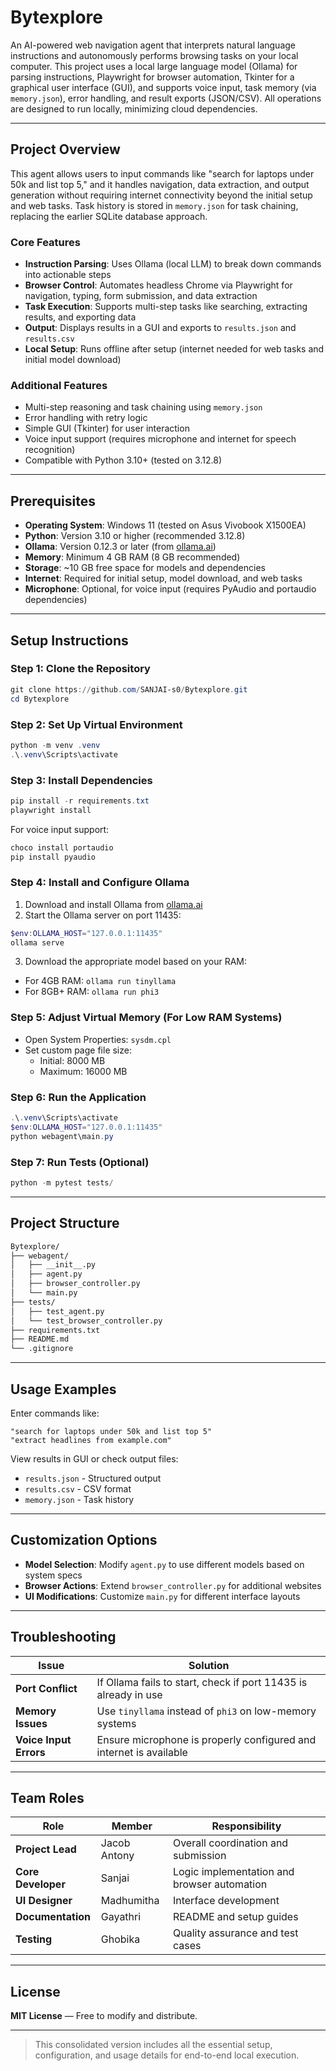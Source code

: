 # Bytexplore

An AI-powered web navigation agent that interprets natural language instructions and autonomously performs browsing tasks on your local computer. This project uses a local large language model (Ollama) for parsing instructions, Playwright for browser automation, Tkinter for a graphical user interface (GUI), and supports voice input, task memory (via `memory.json`), error handling, and result exports (JSON/CSV). All operations are designed to run locally, minimizing cloud dependencies.

---

## Project Overview

This agent allows users to input commands like "search for laptops under 50k and list top 5," and it handles navigation, data extraction, and output generation without requiring internet connectivity beyond the initial setup and web tasks. Task history is stored in `memory.json` for task chaining, replacing the earlier SQLite database approach.

### Core Features

- **Instruction Parsing**: Uses Ollama (local LLM) to break down commands into actionable steps
- **Browser Control**: Automates headless Chrome via Playwright for navigation, typing, form submission, and data extraction
- **Task Execution**: Supports multi-step tasks like searching, extracting results, and exporting data
- **Output**: Displays results in a GUI and exports to `results.json` and `results.csv`
- **Local Setup**: Runs offline after setup (internet needed for web tasks and initial model download)

### Additional Features

- Multi-step reasoning and task chaining using `memory.json`
- Error handling with retry logic
- Simple GUI (Tkinter) for user interaction
- Voice input support (requires microphone and internet for speech recognition)
- Compatible with Python 3.10+ (tested on 3.12.8)

---

## Prerequisites

- **Operating System**: Windows 11 (tested on Asus Vivobook X1500EA)
- **Python**: Version 3.10 or higher (recommended 3.12.8)
- **Ollama**: Version 0.12.3 or later (from [ollama.ai](https://ollama.ai))
- **Memory**: Minimum 4 GB RAM (8 GB recommended)
- **Storage**: ~10 GB free space for models and dependencies
- **Internet**: Required for initial setup, model download, and web tasks
- **Microphone**: Optional, for voice input (requires PyAudio and portaudio dependencies)

---

## Setup Instructions

### Step 1: Clone the Repository
```powershell
git clone https://github.com/SANJAI-s0/Bytexplore.git
cd Bytexplore
```

### Step 2: Set Up Virtual Environment
```powershell
python -m venv .venv
.\.venv\Scripts\activate
```

### Step 3: Install Dependencies
```powershell
pip install -r requirements.txt
playwright install
```

For voice input support:
```powershell
choco install portaudio
pip install pyaudio
```

### Step 4: Install and Configure Ollama

1. Download and install Ollama from [ollama.ai](https://ollama.ai)
2. Start the Ollama server on port 11435:

```powershell
$env:OLLAMA_HOST="127.0.0.1:11435"
ollama serve
```

3. Download the appropriate model based on your RAM:

- For 4GB RAM: `ollama run tinyllama`
- For 8GB+ RAM: `ollama run phi3`

### Step 5: Adjust Virtual Memory (For Low RAM Systems)

- Open System Properties: `sysdm.cpl`
- Set custom page file size:
  - Initial: 8000 MB
  - Maximum: 16000 MB

### Step 6: Run the Application
```powershell
.\.venv\Scripts\activate
$env:OLLAMA_HOST="127.0.0.1:11435"
python webagent\main.py
```

### Step 7: Run Tests (Optional)
```powershell
python -m pytest tests/
```

---

## Project Structure
```bash
Bytexplore/
├── webagent/
│   ├── __init__.py
│   ├── agent.py
│   ├── browser_controller.py
│   └── main.py
├── tests/
│   ├── test_agent.py
│   └── test_browser_controller.py
├── requirements.txt
├── README.md
└── .gitignore
```

---

## Usage Examples

Enter commands like:

```text
"search for laptops under 50k and list top 5"
"extract headlines from example.com"
```

View results in GUI or check output files:

- `results.json` - Structured output
- `results.csv` - CSV format
- `memory.json` - Task history

---

## Customization Options

- **Model Selection**: Modify `agent.py` to use different models based on system specs
- **Browser Actions**: Extend `browser_controller.py` for additional websites
- **UI Modifications**: Customize `main.py` for different interface layouts

---

## Troubleshooting

| Issue | Solution |
|--------|-----------|
| **Port Conflict** | If Ollama fails to start, check if port 11435 is already in use |
| **Memory Issues** | Use `tinyllama` instead of `phi3` on low-memory systems |
| **Voice Input Errors** | Ensure microphone is properly configured and internet is available |

---

## Team Roles

| Role | Member | Responsibility |
|------|---------|----------------|
| **Project Lead** | Jacob Antony | Overall coordination and submission |
| **Core Developer** | Sanjai | Logic implementation and browser automation |
| **UI Designer** | Madhumitha | Interface development |
| **Documentation** | Gayathri | README and setup guides |
| **Testing** | Ghobika | Quality assurance and test cases |

---

## License

**MIT License** — Free to modify and distribute.

---

> This consolidated version includes all the essential setup, configuration, and usage details for end-to-end local execution.